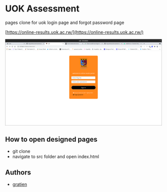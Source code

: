 
# UOK Assessment

pages clone for uok login page and forgot password page

[https://online-results.uok.ac.rw/](https://online-results.uok.ac.rw/)

![login](https://raw.githubusercontent.com/itsgratien/uok-assessment-design-webpage/main/src/public/images/login.png?token=AGRQKGHA2IH64WCHWV5HW3LBCDNFO)
## How to open designed pages

 - git clone
 - navigate to src folder and open index.html

  
## Authors

- [gratien](https://www.github.com/itsgratien)
